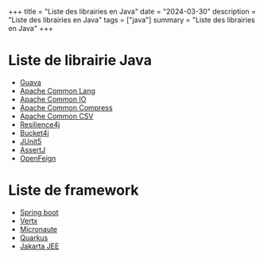 +++
title = "Liste des librairies en Java"
date = "2024-03-30"
description = "Liste des librairies en Java"
tags = ["java"]
summary = "Liste des librairies en Java"
+++
# Liste de librairie Java

* [Guava](https://github.com/google/guava)
* [Apache Common Lang](https://commons.apache.org/proper/commons-lang/)
* [Apache Common IO](https://commons.apache.org/proper/commons-io/)
* [Apache Common Compress](https://commons.apache.org/proper/commons-compress/)
* [Apache Common CSV](https://commons.apache.org/proper/commons-csv/)
* [Resilience4j](https://github.com/resilience4j/resilience4j)
* [Bucket4j](https://github.com/bucket4j/bucket4j)
* [JUnit5](https://junit.org/junit5/)
* [AssertJ](https://assertj.github.io/doc/)
* [OpenFeign](https://github.com/OpenFeign/feign)

# Liste de framework

* [Spring boot](https://spring.io/projects/spring-boot)
* [Vertx](https://vertx.io/)
* [Micronaute](https://micronaut.io/)
* [Quarkus](https://quarkus.io/)
* [Jakarta JEE](https://jakarta.ee/)


                    